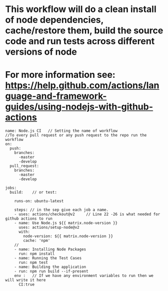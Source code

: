 # This workflow will do a clean install of node dependencies, cache/restore them, build the source code and run tests across different versions of node
# For more information see: https://help.github.com/actions/language-and-framework-guides/using-nodejs-with-github-actions
```
name: Node.js CI   // Setting the name of workflow
//To every pull request or any push request to the repo run the workflow 
on:
  push:
    branches:
      -master
      -develop
  pull_request:
    branches:
      -master
      -develop

jobs:
  build:    // or test:

    runs-on: ubuntu-latest

    steps: // in the sep give each job a name.
    - uses: actions/checkout@v2     // Line 22 -26 is what needed for github actions to run
    - name: Use Node.js ${{ matrix.node-version }}
      uses: actions/setup-node@v2
      with:
        node-version: ${{ matrix.node-version }}
        cache: 'npm'
    //
    - name: Installing Node Packages
      run: npm install 
    - name: Running the Test Cases
      run: npm test
    - name: Building the application
    - run: npm run build --if-present
    env :   // If we have any environment variables to run then we will write it here
      CI:true
 ```
